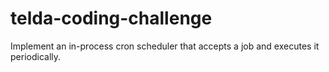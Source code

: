 # telda-coding-challenge
Implement an in-process cron scheduler that accepts a job and executes it periodically.
